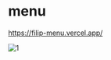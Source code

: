 # menu

https://filip-menu.vercel.app/

![1](https://user-images.githubusercontent.com/114927397/236827959-e86f0730-1217-4ae7-a840-6e4e30cbe340.jpg)
